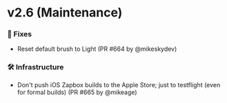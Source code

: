 # v2.6 (Maintenance)

### 🐛 Fixes

* Reset default brush to Light (PR #664 by @mikeskydev)

### 🛠️ Infrastructure

* Don't push iOS Zapbox builds to the Apple Store; just to testflight (even for formal builds) (PR #665 by @mikeage)
